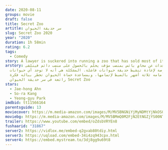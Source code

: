 ```yaml
---
date: 2020-08-11
groups: movie
draft: false
title: Secret Zoo
artitle: سر حديقة الحيوان
slug: Secret Zoo 2020
year: "2020"
duration: 1h 58min
rating: 6.2
tags:
  - Comedy
story: A lawyer is suckered into running a zoo that has sold most of its animals.
arstory: تدور الأحداث عن محامٍ بائس بمنصب مؤقت يحلم بالحصول على منصب دائم فيتلقى
  وظيفة خاصة لإعادة تنشيط حديقة حيوانات فاشلة. المشكلة هي أنه لا توجد أي حيوانات
  فيها وأمامه ثلاثة أشهر بالضبط لإتمامها، وبمساعدة حماة الحيوان تخطر بباله فكرة
  رائعة في سر حديقة الحيوان Secret Zoo
stars:
  - Jae-hong Ahn
  - So-ra Kang
  - Yeong-gyu Park
imdbid: tt11566164
parentsguide: 13
moviecover: https://m.media-amazon.com/images/M/MV5BNGNiYjMyNDMtYjNkOS00OTViLTgzOWQtNTY1Mzk3ZTEyZGY2XkEyXkFqcGdeQXVyMTE4NjM1MTg5._V1_SY1000_CR0,0,706,1000_AL_.jpg
moviebg: https://m.media-amazon.com/images/M/MV5BMmQ0M2FjN2EtNGZjYS00NThkLTkwMTYtMWI1ODljZDU4OTY2XkEyXkFqcGdeQXVyMTQ2ODE0NDA@._V1_SX1777_CR0,0,1777,744_AL_.jpg
trailer: https://www.youtube.com/embed/oZdsbVRYEn8
fushaarid: "31867"
server2: https://vidlox.me/embed-q2gvab80tdiy.html
server3: https://uqload.com/embed-34i4zq943cpx.html
server4: https://embed.mystream.to/3dj8gg9u69t8
---
```

